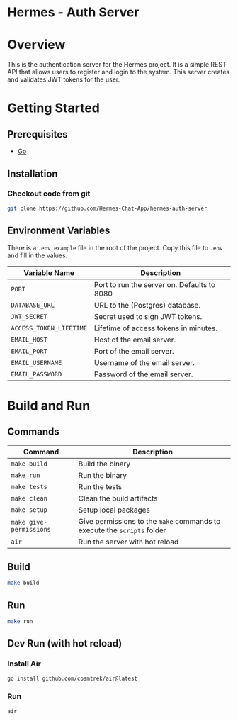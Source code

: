 <h1>Hermes - Auth Server</h1>

# Overview

This is the authentication server for the Hermes project. It is a simple REST API that allows users to register and login to the system. 
This server creates and validates JWT tokens for the user.

# Getting Started

## Prerequisites

- [Go](https://golang.org/dl/)

## Installation

### Checkout code from git

```bash
git clone https://github.com/Hermes-Chat-App/hermes-auth-server
```

## Environment Variables

There is a `.env.example` file in the root of the project. Copy this file to `.env` and fill in the values.

| Variable Name           | Description                                 |
| ----------------------- | ------------------------------------------- |
| `PORT`                  | Port to run the server on. Defaults to 8080 |
| `DATABASE_URL`          | URL to the (Postgres) database.             |
| `JWT_SECRET`            | Secret used to sign JWT tokens.             |
| `ACCESS_TOKEN_LIFETIME` | Lifetime of access tokens in minutes.       |
| `EMAIL_HOST`            | Host of the email server.                   |
| `EMAIL_PORT`            | Port of the email server.                   |
| `EMAIL_USERNAME`        | Username of the email server.               |
| `EMAIL_PASSWORD`        | Password of the email server.               |


# Build and Run

## Commands

| Command                 | Description                                                             |
| ----------------------- | ----------------------------------------------------------------------- |
| `make build`            | Build the binary                                                        |
| `make run`              | Run the binary                                                          |
| `make tests`            | Run the tests                                                           |
| `make clean`            | Clean the build artifacts                                               |
| `make setup`            | Setup local packages                                                    |
| `make give-permissions` | Give permissions to the `make` commands to execute the `scripts` folder |
| `air`                   | Run the server with hot reload                                          |

## Build

```bash
make build
```

## Run

```bash
make run
```

## Dev Run (with hot reload)

### Install Air

```bash
go install github.com/cosmtrek/air@latest
```

### Run

```bash
air
```
